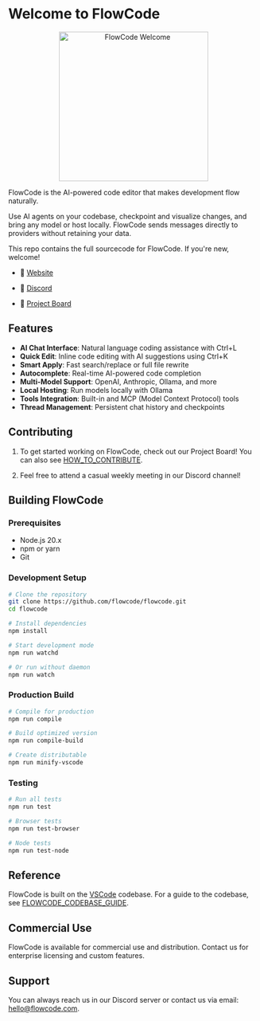 # Welcome to FlowCode

<div align="center">
	<img
		src="./src/vs/workbench/browser/parts/editor/media/slice_of_void.png"
	 	alt="FlowCode Welcome"
		width="300"
	 	height="300"
	/>
</div>

FlowCode is the AI-powered code editor that makes development flow naturally.

Use AI agents on your codebase, checkpoint and visualize changes, and bring any model or host locally. FlowCode sends messages directly to providers without retaining your data.

This repo contains the full sourcecode for FlowCode. If you're new, welcome!

- 🧭 [Website](https://flowcode.com)

- 👋 [Discord](https://discord.gg/flowcode)

- 🚙 [Project Board](https://github.com/orgs/flowcode/projects/2)

## Features

- **AI Chat Interface**: Natural language coding assistance with Ctrl+L
- **Quick Edit**: Inline code editing with AI suggestions using Ctrl+K
- **Smart Apply**: Fast search/replace or full file rewrite
- **Autocomplete**: Real-time AI-powered code completion
- **Multi-Model Support**: OpenAI, Anthropic, Ollama, and more
- **Local Hosting**: Run models locally with Ollama
- **Tools Integration**: Built-in and MCP (Model Context Protocol) tools
- **Thread Management**: Persistent chat history and checkpoints

## Contributing

1. To get started working on FlowCode, check out our Project Board! You can also see [HOW_TO_CONTRIBUTE](https://github.com/flowcode/flowcode/blob/main/HOW_TO_CONTRIBUTE.md).

2. Feel free to attend a casual weekly meeting in our Discord channel!

## Building FlowCode

### Prerequisites

- Node.js 20.x
- npm or yarn
- Git

### Development Setup

```bash
# Clone the repository
git clone https://github.com/flowcode/flowcode.git
cd flowcode

# Install dependencies
npm install

# Start development mode
npm run watchd

# Or run without daemon
npm run watch
```

### Production Build

```bash
# Compile for production
npm run compile

# Build optimized version
npm run compile-build

# Create distributable
npm run minify-vscode
```

### Testing

```bash
# Run all tests
npm run test

# Browser tests
npm run test-browser

# Node tests
npm run test-node
```

## Reference

FlowCode is built on the [VSCode](https://github.com/microsoft/vscode) codebase. For a guide to the codebase, see [FLOWCODE_CODEBASE_GUIDE](https://github.com/flowcode/flowcode/blob/main/FLOWCODE_CODEBASE_GUIDE.md).

## Commercial Use

FlowCode is available for commercial use and distribution. Contact us for enterprise licensing and custom features.

## Support

You can always reach us in our Discord server or contact us via email: hello@flowcode.com.
